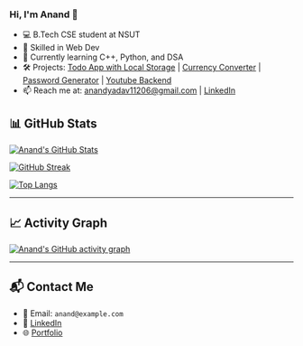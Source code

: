 ### Hi, I'm Anand 👋
- 💻 B.Tech CSE student at NSUT
- 🔧 Skilled in Web Dev
- 🌱 Currently learning C++, Python, and DSA
- 🛠️ Projects: [Todo App with Local Storage](https://to-do-context.netlify.app/) | [Currency Converter](https://convrt-currency.netlify.app/) | [Password Generator](https://generate-passwrd.netlify.app/) | [Youtube Backend](https://github.com/anand11206/Youtube-backend)
- 📫 Reach me at: anandyadav11206@gmail.com | [LinkedIn](https://www.linkedin.com/in/anand-yadav-506a5b354/)

## 📊 GitHub Stats

<!-- here -->

[![Anand's GitHub Stats](https://github-readme-stats.vercel.app/api?username=anand11206&show_icons=true&theme=github)](https://github.com/anand11206)

<!-- here -->
[![GitHub Streak](https://streak-stats.demolab.com?user=anand11206&theme=github)](https://git.io/streak-stats)

<!-- here -->
[![Top Langs](https://github-readme-stats.vercel.app/api/top-langs/?username=anand11206&layout=compact&theme=github)](https://github.com/anand11206)

---

## 📈 Activity Graph

<!-- here -->
[![Anand's GitHub activity graph](https://github-readme-activity-graph.vercel.app/graph?username=anand11206&theme=github)](https://github.com/Ashutosh00710/github-readme-activity-graph)


---

## 📬 Contact Me

- 📧 Email: `anand@example.com`
- 💼 [LinkedIn](https://linkedin.com/in/anand-yadav-506a5b354/)
- 🌐 [Portfolio](#)
